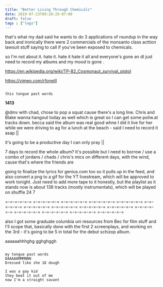 ```yaml
---
title: "Better Living Through Chemicals"
date: 2019-07-23T09:28:29-07:00
draft: false
tags : ["logs"]
---
```



that's what my dad said he wants to do 3 applications of roundup in the way back and ironically there were 2 commercials of the monsanto class acttion lawsuit stuff saying to call if you've been exposed to chemicals.

so I'm not about it. hate it. hate it hate it all and everyone's gone an dI just need to record my albums and my mood is gone .

https://en.wikipedia.org/wiki/TP-82_Cosmonaut_survival_pistol

https://vimeo.com/rfoneill      


```

this tongue past words

```



**1413**

@dmv with chad, chose to pop a squat cause there's a long line. Chris and Blake wanna hangout today as well which is great so I can get some poliw.at tracks down. becca said the album was real good whne I did it live for her while we were driving to ag for a lunch at the beach - said I need to record it asap  ||


it's going to be a productive day I can only pray ||

7 days to record the whole album? It's possible but I need to borrow / use a combo of jordans / chads  / chris's mics on different days, with the wind, cause that's where the friends are

going to finalize the lyrics for genius.com too so it pulls up in the feed, and also convert a png to a gif for the YT livestream, which will be approved to work tonight. Just need to add more tape to it honestly, but the playlist as it stands now is about 138 tracks (mostly instrumentals), which will be played on shuffle 24 7

=-=-=-=-=-= =-=-=-=-=-= =-=-=-=-=-= =-=-=-=-=-= =-=-=-=-=-= =-=-=-=-=-= =-=-=-=-=-= =-=-=-=-=-= =-=-=-=-=-= =-=-=-=-=-= =-=-=-=-=-= =-=-=-=-=-= =-=-=-=-=-= =-=-=-=-=-= =-=-=-=-=-=

also I got some graduate columbia uni resources from Bec for film stuff and I'll scope that, basically done with the first 2 screenplays, and working on the 3rd - it's going to be 5 in total for the debut schizop album.

aaaaaahhhghg gghghggh  

```

my tongue past words
DAAAAAMMMNNN
Dressed like she 18 dough

I was a gay kid
they beat it out of me
now I'm a straight savant

```
